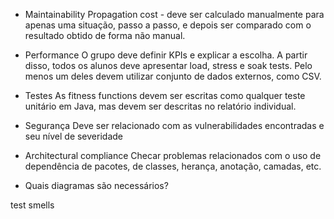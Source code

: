 - Maintainability
Propagation cost - deve ser calculado manualmente para apenas uma situação, passo a passo, e depois ser comparado com o resultado obtido de forma não manual.
- Performance
O grupo deve definir KPIs e explicar a escolha. 
A partir disso, todos os alunos deve apresentar load, stress e soak tests.
Pelo menos um deles devem utilizar conjunto de dados externos, como CSV.
- Testes
As fitness functions devem ser escritas como qualquer teste unitário em Java, mas devem ser descritas no relatório individual.

- Segurança
Deve ser relacionado com as vulnerabilidades encontradas e seu nível de severidade
- Architectural compliance
Checar problemas relacionados com o uso de dependência de pacotes, de classes, herança, anotação, camadas, etc.


- Quais diagramas são necessários?






test smells
